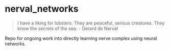 # nerval_networks

>  I have a liking for lobsters. They are peaceful, serious creatures. They know the secrets of the sea. - Gerard de Nerval

Repo for ongoing work into directly learning nerve complex using neural networks. 

